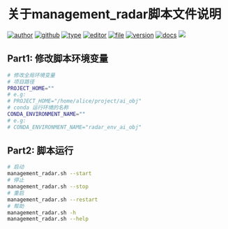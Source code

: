 # 关于management_radar脚本文件说明

[![author](https://img.shields.io/badge/Author-Alice-orange)](https://res.abeim.cn/api/qq/?qq=489261538) [![github](https://img.shields.io/badge/Github-AliceEngineerPro-green)](https://github.com/AliceEngineerPro) [![type](https://img.shields.io/badge/Type-Script-blue)](#) [![editor](https://img.shields.io/badge/Editor-Pycharm-yellow)](#) [![file](https://img.shields.io/badge/File-Shell-orange)](#) [![version](https://img.shields.io/badge/Version-1.0.0_beta-blue)](#) [![docs](https://img.shields.io/badge/Docs-Passing-brightgreen)](#) [![](https://img.shields.io/badge/%E7%AD%89%E6%88%91%E4%BB%A3%E7%A0%81%E7%BC%96%E6%88%90-%E5%A8%B6%E4%BD%A0%E4%B8%BA%E5%A6%BB%E5%8F%AF%E5%A5%BD-red)](#)

## Part1: 修改脚本环境变量

```bash
# 修改全局环境变量
# 项目路径
PROJECT_HOME=""
# e.g:
# PROJECT_HOME="/home/alice/project/ai_obj"
# conda 运行环境的名称
CONDA_ENVIRONMENT_NAME=""
# e.g:
# CONDA_ENVIRONMENT_NAME="radar_env_ai_obj"

```

## Part2: 脚本运行

```bash
# 启动
management_radar.sh --start
# 停止
management_radar.sh --stop
# 重启
management_radar.sh --restart
# 帮助
management_radar.sh -h
management_radar.sh --help
```
